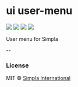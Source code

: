 # ui user-menu
![][bower-badge] [![][travis-badge]][travis-url] [![][bowerdeps-badge]][bowerdeps-url] [![][npmdevdeps-badge]][npmdevdeps-url]

User menu for Simpla

--

### License

MIT © [Simpla International](admin@simpla.io)

[bower-badge]: https://img.shields.io/bower/v/sm-ui-user-menu.svg
[bowerlicense-badge]: https://img.shields.io/bower/l/sm-ui-user-menu.svg
[travis-badge]: https://img.shields.io/travis/SimplaElements/sm-ui-user-menu.svg
[travis-url]: https://travis-ci.org/SimplaElements/sm-ui-user-menu
[bowerdeps-badge]: https://img.shields.io/gemnasium/SimplaElements/sm-ui-user-menu.svg
[bowerdeps-url]: https://gemnasium.com/bower/sm-ui-user-menu
[npmdeps-badge]: https://img.shields.io/david/SimplaElements/sm-ui-user-menu.svg
[npmdeps-url]: https://david-dm.org/SimplaElements/sm-ui-user-menu
[npmdevdeps-badge]: https://img.shields.io/david/dev/SimplaElements/sm-ui-user-menu.svg?theme=shields.io
[npmdevdeps-url]: https://david-dm.org/SimplaElements/sm-ui-user-menu#info=devDependencies
